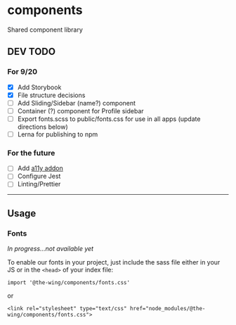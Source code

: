 # components
Shared component library


## DEV TODO

### For 9/20
- [x] Add Storybook
- [x] File structure decisions
- [ ] Add Sliding/Sidebar (name?) component
- [ ] Container (?) component for Profile sidebar
- [ ] Export fonts.scss to public/fonts.css for use in all apps (update directions below)
- [ ] Lerna for publishing to npm

### For the future
- [ ] Add [a11y addon](https://github.com/storybooks/storybook/tree/master/addons/a11y)
- [ ] Configure Jest
- [ ] Linting/Prettier

---

## Usage

### Fonts

*In progress...not available yet*

To enable our fonts in your project, just include the sass file either in your JS or in the `<head>` of your index file:

  `import '@the-wing/components/fonts.css'`

  or

  `<link rel="stylesheet" type="text/css" href="node_modules/@the-wing/components/fonts.css">`